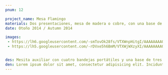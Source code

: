 ```yaml
---
pnum: 12

project_name: Mesa Flamingo
materials: Dos presentaciones, mesa de madera o cobre, con una base de acero con acabado cromado.
date: Otoño 2014 / Autumn 2014

images:
 - https://lh6.googleusercontent.com/-smTovOk28fs/VTXWnpHitgI/AAAAAAAAQj0/G5rJs9m8f3g/w711-h533-no/supercalidad1.jpg
 - https://lh5.googleusercontent.com/-rDVxe5h6BmM/VTXWjWXzyXI/AAAAAAAAQjg/Ccm8cZPf5NI/w435-h533-no/444.jpg


des: Mesita auxiliar con cuatro bandejas portátiles y una base de tres patas. Las bandejas cuentan con un orificio que permite apilar sobre la base las bandejas, y al utilizar la bandeja de forma portátil es posible colocar un vaso en el orificio. Cuenta con un espacio en uno de los laterales para colocar objetos y te permite trabajar más cómodamente sobre la superficie.
den: Lorem ipsum dolor sit amet, consectetur adipisicing elit. Incidunt, iusto molestiae possimus sint dignissimos! Laudantium, dolore, vel, sint, labore optio perferendis illo dolorum similique soluta eum cupiditate assumenda consequatur maiores.
---
```



